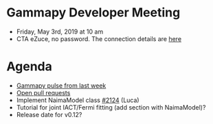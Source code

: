 # Gammapy Developer Meeting

* Friday, May 3rd, 2019 at 10 am
* CTA eZuce, no password.  The connection details are [here](../ezuce.txt)

# Agenda

* [Gammapy pulse from last week](https://github.com/gammapy/gammapy/pulse)
* [Open pull requests](https://github.com/gammapy/gammapy/pulls)
* Implement NaimaModel class [#2124](https://github.com/gammapy/gammapy/pull/2124) (Luca)
* Tutorial for joint IACT/Fermi fitting (add section with NaimaModel)?
* Release date for v0.12? 